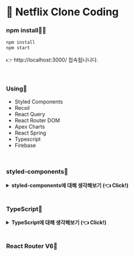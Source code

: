 # 🎥 Netflix Clone Coding

### npm install🧚‍♂️

```bash
npm install
npm start
```

👉 http://localhost:3000/ 접속됩니니다.

<br />

### Using🥷

- Styled Components
- Recoil
- React Query
- React Router DOM
- Apex Charts
- React Spring
- Typescript
- Firebase

<br />

### styled-components🎨

<details>
  <summary>
    <strong>styled-components에 대해 생각해보기 (👈 Click!)</strong>
  </summary>

  <br />

- **🎨 인라인 스타일이나 CSS모듈 스타일을 권장하지 않는 이유는?**

- **🎨 Box 컴포넌트 스타일을 Input 컴포넌트 스타일을 가져오고 싶다면?  
  +) 추가로 Input 컴포넌트에 color: red; 만 별도로 추가하고 싶다면?**

- **🎨 같은 컴포넌트를 사용하지만 배경색만 다르게 적용하고 싶다면?**

- **🎨 동일한 컴포넌트 사용하고 같은 스타일을 사용한다. 하지만 경우에 따라 태그를 다르게 설정하고 싶다면?**

- **🎨 4개의 input태그에 공통된 속성을 적용하고 싶다면?**

- **🎨 keyframes 사용해서 컴포넌트에 animation 적용하고 싶다면?**

- **🎨 스타일 컴포넌트 안에 자식 요소가 HTML태그로 적용되어 있는 요소에 스타일을 적용하고 싶다면?**

  1. 특정 부모 요소 안에 자식요소로만 존재하는 경우
  2. 공통적으로 많이 사용되는 요소이지만, 특정 부모 요소 안에 있을 때 별도로 적용하고 싶은 스타일이 있는 경우

- **🎨 전체 theme(ThemeProvider) 사용하여 다크모드 사용하려면?**

</details>

<br />

### TypeScript💙

<details>
  <summary>
    <strong>TypeScript에 대해 생각해보기 (👈 Click!)</strong>
  </summary>

  <br />

- **💙 TypeScript VS PropTypes(React) 차이점은?**

- **💙 Interface 란?**

- **💙 Interface를 사용하지 않고 타입을 정의하고 싶다면?**

- **💙 useState 상태 초기값 타입 외 다른 타입도 함께 정의하고 싶다면?**

- **💙 Event Type 설정 하기 (input태그의 onChange 이벤트 함수 만들어본다면?)**

- **💙 styled-components 공통 스타일 속성 TypeScript 로 셋팅하기**

</details>

<br />

### React Router V6📑
